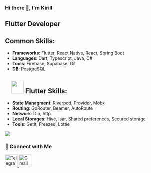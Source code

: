 ### Hi there 👋, I'm Kirill

## Flutter Developer

## Common Skills:

- **Frameworks**: Flutter, React Native, React, Spring Boot
- **Languages**: Dart, Typescript, Java, C#
- **Tools**: Firebase, Supabase, Git
- **DB**: PostgreSQL

<h2 vertical-align="text-top" >
  <span style="margin-left: 20px">
    <img  width="40px" height="40px" src="https://img.icons8.com/?size=100&id=7I3BjCqe9rjG&format=png&color=000000"/>
  </span>
  Flutter Skills:
</h2> 

- **State Managment**: Riverpod, Provider, Mobx
- **Routing**: GoRouter, Beamer, AutoRoute
- **Network**: Dio, http
- **Local Storages**: Hive, Isar, Shared preferences, Secured storage
- **Tools**: GetIt, Freezed, Lottie

![](http://github-profile-summary-cards.vercel.app/api/cards/most-commit-language?username=OboWun&theme=default)

### 🤝 Connect with Me
<div align='left'>
  <a href="https://t.me/OboWun" >
    <img width="40px" height="40px" src="https://img.icons8.com/?size=100&id=MIMjVKoXINIT&format=png&color=000000" alt="Telegram"/>
  </a>
  <a href="mailto:k.larionov.02@gmail.com">
    <img width="40px" height="40px" src="https://img.icons8.com/?size=100&id=P7UIlhbpWzZm&format=png&color=000000" alt="Gmail"/>
  </a>
</div>
<!--
**Kirrilll/Kirrilll** is a ✨ _special_ ✨ repository because its `README.md` (this file) appears on your GitHub profile.
